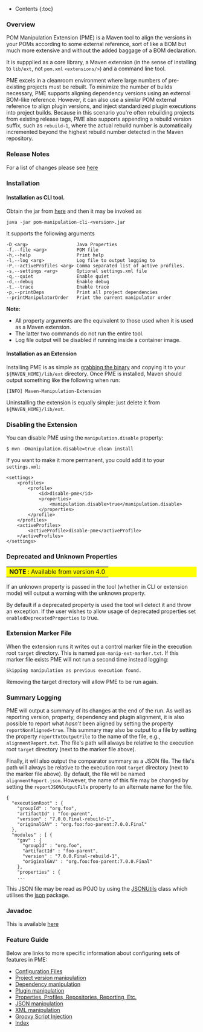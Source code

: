 ---
---

* Contents
{:toc}

### Overview

POM Manipulation Extension (PME) is a Maven tool to align the versions in your POMs according to some external reference, sort of like a BOM but much more extensive and without the added baggage of a BOM declaration.

It is suppplied as a core library, a Maven extension (in the sense of installing to `lib/ext`, not `pom.xml` `<extensions/>`) and a command line tool.

PME excels in a cleanroom environment where large numbers of pre-existing projects must be rebuilt. To minimize the number of builds necessary, PME supports aligning dependency versions using an external BOM-like reference. However, it can also use a similar POM external reference to align plugin versions, and inject standardized plugin executions into project builds. Because in this scenario you're often rebuilding projects from existing release tags, PME also supports appending a rebuild version suffix, such as `rebuild-1`, where the actual rebuild number is automatically incremented beyond the highest rebuild number detected in the Maven repository.

### Release Notes

For a list of changes please see [here](https://github.com/release-engineering/pom-manipulation-ext/releases)

### Installation

#### Installation as CLI tool.

Obtain the jar from [here](https://repo1.maven.org/maven2/org/commonjava/maven/ext/pom-manipulation-cli) and then it may be invoked as

    java -jar pom-manipulation-cli-<version>.jar

It supports the following arguments

    -D <arg>                  Java Properties
    -f,--file <arg>           POM file
    -h,--help                 Print help
    -l,--log <arg>            Log file to output logging to
    -P,--activeProfiles <arg> Comma separated list of active profiles.
    -s,--settings <arg>       Optional settings.xml file
    -q,--quiet                Enable quiet
    -d,--debug                Enable debug
    -t,--trace                Enable trace
    -p,--printDeps            Print all project dependencies
    --printManipulatorOrder   Print the current manipulator order

**Note:**
* All property arguments are the equivalent to those used when it is used as a Maven extension.
* The latter two commands do not run the entire tool.
* Log file output will be disabled if running inside a container image.


#### Installation as an Extension

Installing PME is as simple as [grabbing the binary](https://repo1.maven.org/maven2/org/commonjava/maven/ext/pom-manipulation-ext) and copying it to your `${MAVEN_HOME}/lib/ext` directory. Once PME is installed, Maven should output something like the following when run:

    [INFO] Maven-Manipulation-Extension

Uninstalling the extension is equally simple: just delete it from `${MAVEN_HOME}/lib/ext`.

### Disabling the Extension

You can disable PME using the `manipulation.disable` property:

    $ mvn -Dmanipulation.disable=true clean install

If you want to make it more permanent, you could add it to your `settings.xml`:

    <settings>
        <profiles>
            <profile>
                <id>disable-pme</id>
                <properties>
                    <manipulation.disable>true</manipulation.disable>
                </properties>
            </profile>
        </profiles>
        <activeProfiles>
            <activeProfile>disable-pme</activeProfile>
        </activeProfiles>
    </settings>

### Deprecated and Unknown Properties

<table bgcolor="#ffff00">
<tr>
<td>
    <b>NOTE</b> : Available from version 4.0
</td>
</tr>
</table>

If an unknown property is passed in the tool (whether in CLI or extension mode) will output a warning with the unknown property.

By default if a deprecated property is used the tool will detect it and throw an exception. If the user wishes to allow usage of deprecated properties set `enabledDeprecatedProperties` to true.

### Extension Marker File

When the extension runs it writes out a control marker file in the execution root `target` directory. This is named `pom-manip-ext-marker.txt`. If this marker file exists PME will not run a second time instead logging:

    Skipping manipulation as previous execution found.

Removing the target directory will allow PME to be run again.

### Summary Logging

PME will output a summary of its changes at the end of the run. As well as reporting version, property, dependency and
plugin alignment, it is also possible to report what _hasn't_ been aligned by setting the property
`reportNonAligned=true`. This summary may also be output to a file by setting the property `reportTxtOutputFile` to the
name of the file, e.g., `alignmentReport.txt`. The file's path will always be relative to the execution root `target`
directory (next to the marker file above).

Finally, it will also output the comparator summary as a JSON file. The file's path will always be relative to the
execution root `target` directory (next to the marker file above). By default, the file will be named
`alignmentReport.json`. However, the name of this file may be changed by setting the `reportJSONOutputFile` property to
an alternate name for the file.

    {
      "executionRoot" : {
        "groupId" : "org.foo",
        "artifactId" : "foo-parent",
        "version" : "7.0.0.Final-rebuild-1",
        "originalGAV" : "org.foo:foo-parent:7.0.0.Final"
      },
      "modules" : [ {
        "gav" : {
          "groupId" : "org.foo",
          "artifactId" : "foo-parent",
          "version" : "7.0.0.Final-rebuild-1",
          "originalGAV" : "org.foo:foo-parent:7.0.0.Final"
        },
        "properties" : {
        ...

This JSON file may be read as POJO by using the [JSONUtils](https://github.com/release-engineering/pom-manipulation-ext/blob/master/common/src/main/java/org/commonjava/maven/ext/common/util/JSONUtils.java)
class which utilises the [json](https://github.com/release-engineering/pom-manipulation-ext/blob/master/common/src/main/java/org/commonjava/maven/ext/common/json)
package.

### Javadoc

This is available [here](https://www.javadoc.io/doc/org.commonjava.maven.ext)

### Feature Guide

Below are links to more specific information about configuring sets of features in PME:

* [Configuration Files](guide/configuration.html)
* [Project version manipulation](guide/project-version-manip.html)
* [Dependency manipulation](guide/dep-manip.html)
* [Plugin manipulation](guide/plugin-manip.html)
* [Properties, Profiles, Repositories, Reporting, Etc.](guide/misc.html)
* [JSON manipulation](guide/json.html)
* [XML manipulation](guide/xml.html)
* [Groovy Script Injection](guide/groovy.html)
* [Index](guide/property-index.html)
